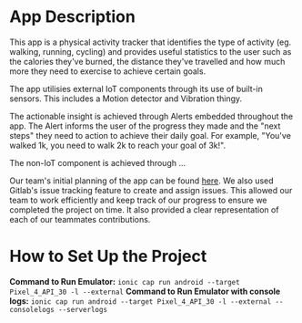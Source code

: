 # App Description

This app is a physical activity tracker that identifies the type of activity (eg. walking, running, cycling) and provides useful statistics to the user such as the calories they've burned, the distance they've travelled and how much more they need to exercise to achieve certain goals.

The app utilisies external IoT components through its use of built-in sensors. This includes a Motion detector and Vibration thingy.

The actionable insight is achieved through Alerts embedded throughout the app. The Alert informs the user of the progress they made and the "next steps" they need to action to achieve their daily goal. For example, "You've walked 1k, you need to walk 2k to reach your goal of 3k!".

The non-IoT component is achieved through ...

Our team's initial planning of the app can be found [here](https://myvuwac-my.sharepoint.com/:w:/g/personal/jaymejoan_myvuw_ac_nz/EXBOcLf7DhpMh6hCYpPeLJ8BCIGPOzCHU-kek1MzQ-gieA?e=4HftaS). We also used Gitlab's issue tracking feature to create and assign issues. This allowed our team to work efficiently and keep track of our progress to ensure we completed the project on time. It also provided a clear representation of each of our teammates contributions.


# How to Set Up the Project 


**Command to Run Emulator:** `ionic cap run android --target Pixel_4_API_30 -l --external`
**Command to Run Emulator with console logs:** `ionic cap run android --target Pixel_4_API_30 -l --external --consolelogs --serverlogs`



